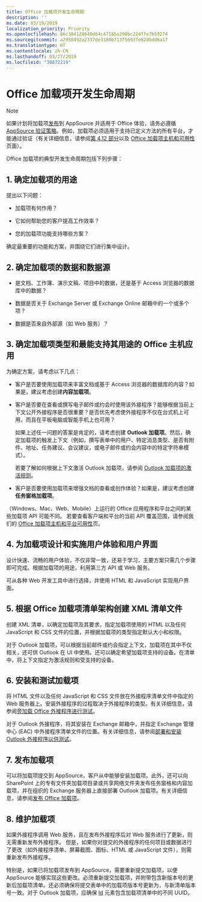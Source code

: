 ```yaml
---
title: Office 加载项开发生命周期
description: ''
ms.date: 03/19/2019
localization_priority: Priority
ms.openlocfilehash: 86c384128640d64c47185a290bc224ffe7b59274
ms.sourcegitcommit: a2950492a2337de3180b713f5693fe82dbdd6a17
ms.translationtype: HT
ms.contentlocale: zh-CN
ms.lasthandoff: 03/27/2019
ms.locfileid: "30872219"
---
```

# <a name="office-add-ins-development-lifecycle"></a>Office 加载项开发生命周期

> [!NOTE]
> 如果计划将加载项[发布](../publish/publish.md)到 AppSource 并适用于 Office 体验，请务必遵循 [AppSource 验证策略](/office/dev/store/validation-policies)。例如，加载项必须适用于支持已定义方法的所有平台，才能通过验证（有关详细信息，请参阅[第 4.12 部分](/office/dev/store/validation-policies#4-apps-and-add-ins-behave-predictably)以及 [Office 加载项主机和可用性](../overview/office-add-in-availability.md)页面）。 

Office 加载项的典型开发生命周期包括下列步骤：


## <a name="1-decide-on-the-purpose-of-the-add-in"></a>1. 确定加载项的用途

提出以下问题：

- 加载项有何作用？

- 它如何帮助您的客户提高工作效率？

- 您的加载项功能支持哪些方案？

确定最重要的功能和方案，并围绕它们进行集中设计。


## <a name="2-identify-the-data-and-data-source-for-the-add-in"></a>2. 确定加载项的数据和数据源

- 是文档、工作簿、演示文稿、项目中的数据，还是基于 Access 浏览器的数据库中的数据？

- 数据是否关于 Exchange Server 或 Exchange Online 邮箱中的一个或多个项？

- 数据是否来自外部源（如 Web 服务）？


## <a name="3-identify-the-type-of-add-in-and-office-host-applications-that-best-support-the-purpose-of-the-add-in"></a>3. 确定加载项类型和最能支持其用途的 Office 主机应用

为确定方案，请考虑以下几点：

- 客户是否要使用加载项来丰富文档或基于 Access 浏览器的数据库的内容？如果是，建议考虑创建**内容加载项**。

- 客户是否要在查看或撰写电子邮件或约会时使用该外接程序？能够根据当前上下文公开外接程序是否很重要？是否优先考虑使外接程序不仅在台式机上可用，而且在平板电脑或智能手机上也可用？

    如果上述任一问题的答案是肯定的，请考虑创建 **Outlook 加载项**。然后，确定加载项的触发上下文（例如，撰写表单中的用户、特定消息类型、是否有附件、地址、任务建议、会议建议，或电子邮件或约会内容中的特定字符串模式）。 

    若要了解如何根据上下文激活 Outlook 加载项，请参阅 [Outlook 加载项的激活规则](/outlook/add-ins/activation-rules)。

- 客户是否要使用加载项来增强文档的查看或创作体验？如果是，建议考虑创建**任务窗格加载项**。

（Windows、Mac、Web、Mobile）上运行的 Office 应用程序和平台之间的某些加载项 API 可能不同。 若要查看客户端和平台的当前 API 覆盖范围，请参阅我们的 [Office 加载项主机和平台可用性](../overview/office-add-in-availability.md)页。  


## <a name="4-design-and-implement-the-user-experience-and-user-interface-for-the-add-in"></a>4. 为加载项设计和实施用户体验和用户界面

设计快速、流畅的用户体验，不仅非常一致，还易于学习，主要方案只需几个步骤即可完成。根据加载项的用途，利用第三方 API 或 Web 服务。

可从各种 Web 开发工具中进行选择，并使用 HTML 和 JavaScript 实现用户界面。


## <a name="5-create-an-xml-manifest-file-based-on-the-office-add-ins-manifest-schema"></a>5. 根据 Office 加载项清单架构创建 XML 清单文件

创建 XML 清单，以确定加载项及其要求，指定加载项使用的 HTML 以及任何 JavaScript 和 CSS 文件的位置，并根据加载项的类型指定默认大小和权限。

对于 Outlook 加载项，可以根据当前邮件或约会指定上下文，加载项在其中不仅相关，还可供 Outlook 在 UI 中使用。还可以确定希望加载项支持的设备。在清单中，将上下文指定为激活规则和受支持的设备。


## <a name="6-install-and-test-the-add-in"></a>6. 安装和测试加载项

将 HTML 文件以及任何 JavaScript 和 CSS 文件放在外接程序清单文件中指定的 Web 服务器上。安装外接程序的过程取决于外接程序的类型。有关详细信息，请参阅[旁加载 Office 外接程序进行测试](../testing/create-a-network-shared-folder-catalog-for-task-pane-and-content-add-ins.md)。

对于 Outlook 外接程序，将其安装在 Exchange 邮箱中，并指定 Exchange 管理中心 (EAC) 中外接程序清单文件的位置。有关详细信息，请参阅[部署和安装 Outlook 外接程序以供测试](/outlook/add-ins/testing-and-tips)。


## <a name="7-publish-the-add-in"></a>7. 发布加载项

可以将加载项提交到 AppSource，客户从中能够安装加载项。此外，还可以向 SharePoint 上的专有文件夹加载项目录或共享网络文件夹发布任务窗格和内容加载项，并在组织的 Exchange 服务器上直接部署 Outlook 加载项。有关详细信息，请参阅[发布 Office 加载项](../publish/publish.md)。


## <a name="8-maintain-the-add-in"></a>8. 维护加载项

如果外接程序调用 Web 服务，且在发布外接程序后对 Web 服务进行了更新，则无需重新发布外接程序。 但是，如果你对提交的外接程序的任何项目或数据进行了更改（如外接程序清单、屏幕截图、图标、HTML 或 JavaScript 文件），则需重新发布外接程序。 

特别是，如果已将加载项发布到 AppSource，需要重新提交加载项，以便 AppSource 能够实现这些更改。必须重新提交加载项，并附带包含新版本号的更新后加载项清单。还必须确保将提交表单中的加载项版本号更新为，与新清单版本号一致。对于 Outlook 加载项，应确保 [Id](/office/dev/add-ins/reference/manifest/id) 元素包含加载项清单中的不同 UUID。
